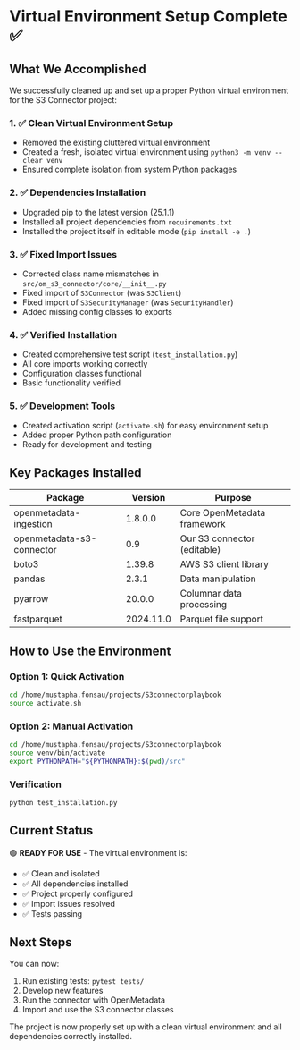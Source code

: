 # Virtual Environment Setup Complete ✅

## What We Accomplished

We successfully cleaned up and set up a proper Python virtual environment for the S3 Connector project:

### 1. ✅ Clean Virtual Environment Setup
- Removed the existing cluttered virtual environment
- Created a fresh, isolated virtual environment using `python3 -m venv --clear venv`
- Ensured complete isolation from system Python packages

### 2. ✅ Dependencies Installation
- Upgraded pip to the latest version (25.1.1)
- Installed all project dependencies from `requirements.txt`
- Installed the project itself in editable mode (`pip install -e .`)

### 3. ✅ Fixed Import Issues
- Corrected class name mismatches in `src/om_s3_connector/core/__init__.py`
- Fixed import of `S3Connector` (was `S3Client`)
- Fixed import of `S3SecurityManager` (was `SecurityHandler`)
- Added missing config classes to exports

### 4. ✅ Verified Installation
- Created comprehensive test script (`test_installation.py`)
- All core imports working correctly
- Configuration classes functional
- Basic functionality verified

### 5. ✅ Development Tools
- Created activation script (`activate.sh`) for easy environment setup
- Added proper Python path configuration
- Ready for development and testing

## Key Packages Installed

| Package | Version | Purpose |
|---------|---------|---------|
| openmetadata-ingestion | 1.8.0.0 | Core OpenMetadata framework |
| openmetadata-s3-connector | 0.9 | Our S3 connector (editable) |
| boto3 | 1.39.8 | AWS S3 client library |
| pandas | 2.3.1 | Data manipulation |
| pyarrow | 20.0.0 | Columnar data processing |
| fastparquet | 2024.11.0 | Parquet file support |

## How to Use the Environment

### Option 1: Quick Activation
```bash
cd /home/mustapha.fonsau/projects/S3connectorplaybook
source activate.sh
```

### Option 2: Manual Activation
```bash
cd /home/mustapha.fonsau/projects/S3connectorplaybook
source venv/bin/activate
export PYTHONPATH="${PYTHONPATH}:$(pwd)/src"
```

### Verification
```bash
python test_installation.py
```

## Current Status

🟢 **READY FOR USE** - The virtual environment is:
- ✅ Clean and isolated
- ✅ All dependencies installed
- ✅ Project properly configured
- ✅ Import issues resolved
- ✅ Tests passing

## Next Steps

You can now:
1. Run existing tests: `pytest tests/`
2. Develop new features
3. Run the connector with OpenMetadata
4. Import and use the S3 connector classes

The project is now properly set up with a clean virtual environment and all dependencies correctly installed.
